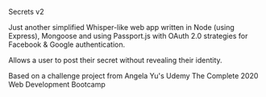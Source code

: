 Secrets v2

Just another simplified Whisper-like web app written in Node (using Express), Mongoose and using Passport.js with OAuth 2.0 strategies for Facebook & Google authentication.

Allows a user to post their secret without revealing their identity.

Based on a challenge project from Angela Yu's Udemy The Complete 2020 Web Development Bootcamp
